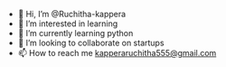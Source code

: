 - 👋 Hi, I’m @Ruchitha-kappera
- 👀 I’m interested in learning
- 🌱 I’m currently learning python
- 💞️ I’m looking to collaborate on startups
- 📫 How to reach me kapperaruchitha555@gmail.com

<!---
Ruchitha-kappera/Ruchitha-kappera is a ✨ special ✨ repository because its `README.md` (this file) appears on your GitHub profile.
You can click the Preview link to take a look at your changes.
--->
